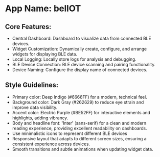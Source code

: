 # **App Name**: belIOT

## Core Features:

- Central Dashboard: Dashboard to visualize data from connected BLE devices.
- Widget Customization: Dynamically create, configure, and arrange widgets for displaying BLE data.
- Local Logging: Locally store logs for analysis and debugging.
- BLE Device Connection: BLE device scanning and pairing functionality.
- Device Naming: Configure the display name of connected devices.

## Style Guidelines:

- Primary color: Deep Indigo (#6666FF) for a modern, technical feel.
- Background color: Dark Gray (#262629) to reduce eye strain and improve data visibility.
- Accent color: Electric Purple (#BE52FF) for interactive elements and highlights, adding vibrancy.
- Body and headline font: 'Inter' (sans-serif) for a clean and modern reading experience, providing excellent readability on dashboards.
- Use minimalistic icons to represent different BLE devices
- Responsive layout that adapts to different screen sizes, ensuring a consistent experience across devices.
- Smooth transitions and subtle animations when updating widget data.